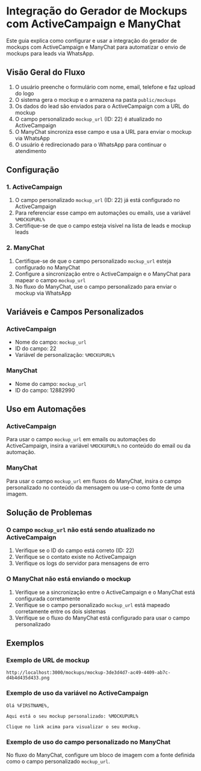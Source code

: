 # Integração do Gerador de Mockups com ActiveCampaign e ManyChat

Este guia explica como configurar e usar a integração do gerador de mockups com ActiveCampaign e ManyChat para automatizar o envio de mockups para leads via WhatsApp.

## Visão Geral do Fluxo

1. O usuário preenche o formulário com nome, email, telefone e faz upload do logo
2. O sistema gera o mockup e o armazena na pasta `public/mockups`
3. Os dados do lead são enviados para o ActiveCampaign com a URL do mockup
4. O campo personalizado `mockup_url` (ID: 22) é atualizado no ActiveCampaign
5. O ManyChat sincroniza esse campo e usa a URL para enviar o mockup via WhatsApp
6. O usuário é redirecionado para o WhatsApp para continuar o atendimento

## Configuração

### 1. ActiveCampaign

1. O campo personalizado `mockup_url` (ID: 22) já está configurado no ActiveCampaign
2. Para referenciar esse campo em automações ou emails, use a variável `%MOCKUPURL%`
3. Certifique-se de que o campo esteja visível na lista de leads e mockup leads

### 2. ManyChat

1. Certifique-se de que o campo personalizado `mockup_url` esteja configurado no ManyChat
2. Configure a sincronização entre o ActiveCampaign e o ManyChat para mapear o campo `mockup_url`
3. No fluxo do ManyChat, use o campo personalizado para enviar o mockup via WhatsApp

## Variáveis e Campos Personalizados

### ActiveCampaign

- Nome do campo: `mockup_url`
- ID do campo: 22
- Variável de personalização: `%MOCKUPURL%`

### ManyChat

- Nome do campo: `mockup_url`
- ID do campo: 12882990

## Uso em Automações

### ActiveCampaign

Para usar o campo `mockup_url` em emails ou automações do ActiveCampaign, insira a variável `%MOCKUPURL%` no conteúdo do email ou da automação.

### ManyChat

Para usar o campo `mockup_url` em fluxos do ManyChat, insira o campo personalizado no conteúdo da mensagem ou use-o como fonte de uma imagem.

## Solução de Problemas

### O campo `mockup_url` não está sendo atualizado no ActiveCampaign

1. Verifique se o ID do campo está correto (ID: 22)
2. Verifique se o contato existe no ActiveCampaign
3. Verifique os logs do servidor para mensagens de erro

### O ManyChat não está enviando o mockup

1. Verifique se a sincronização entre o ActiveCampaign e o ManyChat está configurada corretamente
2. Verifique se o campo personalizado `mockup_url` está mapeado corretamente entre os dois sistemas
3. Verifique se o fluxo do ManyChat está configurado para usar o campo personalizado

## Exemplos

### Exemplo de URL de mockup

```
http://localhost:3000/mockups/mockup-3de3d4d7-ac49-4409-ab7c-d4b4d435d433.png
```

### Exemplo de uso da variável no ActiveCampaign

```
Olá %FIRSTNAME%,

Aqui está o seu mockup personalizado: %MOCKUPURL%

Clique no link acima para visualizar o seu mockup.
```

### Exemplo de uso do campo personalizado no ManyChat

No fluxo do ManyChat, configure um bloco de imagem com a fonte definida como o campo personalizado `mockup_url`.
